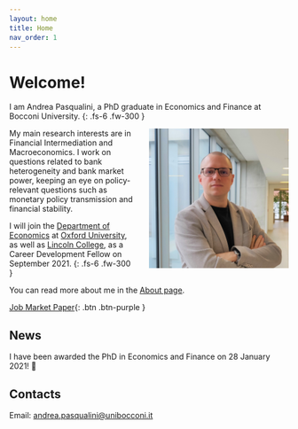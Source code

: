```yaml
---
layout: home
title: Home
nav_order: 1
---
```


# Welcome!

I am Andrea Pasqualini, a PhD graduate in Economics and Finance at Bocconi University.
{: .fs-6 .fw-300 }

<img src="/assets/img/picture.jpg" align="right" alt="Profile picture" class="inline" style="width:50%;padding-left:5%;">

My main research interests are in Financial Intermediation and Macroeconomics.
I work on questions related to bank heterogeneity and bank market power, keeping an eye on policy-relevant questions such as monetary policy transmission and financial stability.

I will join the [Department of Economics](https://www.economics.ox.ac.uk) at [Oxford University](https://www.ox.ac.uk/), as well as [Lincoln College](https://lincoln.ox.ac.uk/), as a Career Development Fellow on September 2021.
{: .fs-6 .fw-300 }

You can read more about me in the [About page](/_pages/about.md).

[Job Market Paper](./_pages/jm-paper.md){: .btn .btn-purple }


## News

I have been awarded the PhD in Economics and Finance on 28 January 2021! 🎉


## Contacts

Email: [andrea.pasqualini@unibocconi.it](mailto:andrea.pasqualini@unibocconi.it)
